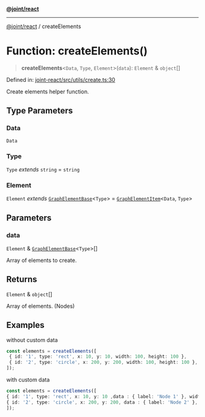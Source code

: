 [**@joint/react**](../README.md)

***

[@joint/react](../README.md) / createElements

# Function: createElements()

> **createElements**\<`Data`, `Type`, `Element`\>(`data`): `Element` & `object`[]

Defined in: [joint-react/src/utils/create.ts:30](https://github.com/samuelgja/joint/blob/main/packages/joint-react/src/utils/create.ts#L30)

Create elements helper function.

## Type Parameters

### Data

`Data`

### Type

`Type` *extends* `string` = `string`

### Element

`Element` *extends* [`GraphElementBase`](../interfaces/GraphElementBase.md)\<`Type`\> = [`GraphElementItem`](../interfaces/GraphElementItem.md)\<`Data`, `Type`\>

## Parameters

### data

`Element` & [`GraphElementBase`](../interfaces/GraphElementBase.md)\<`Type`\>[]

Array of elements to create.

## Returns

`Element` & `object`[]

Array of elements. (Nodes)

## Examples

without custom data
```ts
const elements = createElements([
 { id: '1', type: 'rect', x: 10, y: 10, width: 100, height: 100 },
 { id: '2', type: 'circle', x: 200, y: 200, width: 100, height: 100 },
]);
```

with custom data
```ts
const elements = createElements([
{ id: '1', type: 'rect', x: 10, y: 10 ,data : { label: 'Node 1' }, width: 100, height: 100 },
{ id: '2', type: 'circle', x: 200, y: 200, data : { label: 'Node 2' }, width: 100, height: 100 },
]);
```
